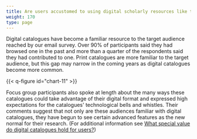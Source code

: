 ```yaml
---
title: Are users accustomed to using digital scholarly resources like these catalogues?
weight: 170
type: page
---
```


Digital catalogues have become a familiar resource to the target audience reached by our email survey. Over 90% of participants said they had browsed one in the past and more than a quarter of the respondents said they had contributed to one. Print catalogues are more familiar to the target audience, but this gap may narrow in the coming years as digital catalogues become more common.

{{< q-figure id="chart-11" >}}

Focus group participants also spoke at length about the many ways these catalogues could take advantage of their digital format and expressed high expectations for the catalogues' technological bells and whistles. Their comments suggest that not only are these audiences familiar with digital catalogues, they have begun to see certain advanced features as the new normal for their research. (For additional information see [What special value do digital catalogues hold for users?](#what-special-value-do-digital-catalogues-hold-for-users))